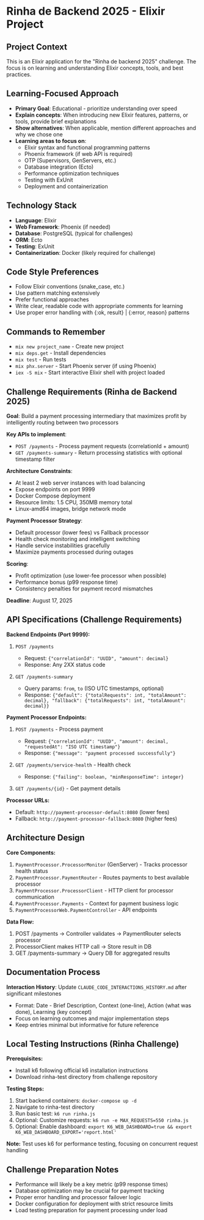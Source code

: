 # Rinha de Backend 2025 - Elixir Project

## Project Context
This is an Elixir application for the "Rinha de backend 2025" challenge. The focus is on learning and understanding Elixir concepts, tools, and best practices.

## Learning-Focused Approach
- **Primary Goal**: Educational - prioritize understanding over speed
- **Explain concepts**: When introducing new Elixir features, patterns, or tools, provide brief explanations
- **Show alternatives**: When applicable, mention different approaches and why we chose one
- **Learning areas to focus on**:
  - Elixir syntax and functional programming patterns
  - Phoenix framework (if web API is required)
  - OTP (Supervisors, GenServers, etc.)
  - Database integration (Ecto)
  - Performance optimization techniques
  - Testing with ExUnit
  - Deployment and containerization

## Technology Stack
- **Language**: Elixir
- **Web Framework**: Phoenix (if needed)
- **Database**: PostgreSQL (typical for challenges)
- **ORM**: Ecto
- **Testing**: ExUnit
- **Containerization**: Docker (likely required for challenge)

## Code Style Preferences
- Follow Elixir conventions (snake_case, etc.)
- Use pattern matching extensively
- Prefer functional approaches
- Write clear, readable code with appropriate comments for learning
- Use proper error handling with {:ok, result} | {:error, reason} patterns

## Commands to Remember
- `mix new project_name` - Create new project
- `mix deps.get` - Install dependencies
- `mix test` - Run tests
- `mix phx.server` - Start Phoenix server (if using Phoenix)
- `iex -S mix` - Start interactive Elixir shell with project loaded

## Challenge Requirements (Rinha de Backend 2025)
**Goal**: Build a payment processing intermediary that maximizes profit by intelligently routing between two processors

**Key APIs to implement**:
- `POST /payments` - Process payment requests (correlationId + amount)
- `GET /payments-summary` - Return processing statistics with optional timestamp filter

**Architecture Constraints**:
- At least 2 web server instances with load balancing
- Expose endpoints on port 9999
- Docker Compose deployment
- Resource limits: 1.5 CPU, 350MB memory total
- Linux-amd64 images, bridge network mode

**Payment Processor Strategy**:
- Default processor (lower fees) vs Fallback processor
- Health check monitoring and intelligent switching
- Handle service instabilities gracefully
- Maximize payments processed during outages

**Scoring**:
- Profit optimization (use lower-fee processor when possible)
- Performance bonus (p99 response time)
- Consistency penalties for payment record mismatches

**Deadline**: August 17, 2025

## API Specifications (Challenge Requirements)

**Backend Endpoints (Port 9999):**
1. `POST /payments`
   - Request: `{"correlationId": "UUID", "amount": decimal}`
   - Response: Any 2XX status code

2. `GET /payments-summary`
   - Query params: `from`, `to` (ISO UTC timestamps, optional)
   - Response: `{"default": {"totalRequests": int, "totalAmount": decimal}, "fallback": {"totalRequests": int, "totalAmount": decimal}}`

**Payment Processor Endpoints:**
1. `POST /payments` - Process payment
   - Request: `{"correlationId": "UUID", "amount": decimal, "requestedAt": "ISO UTC timestamp"}`
   - Response: `{"message": "payment processed successfully"}`

2. `GET /payments/service-health` - Health check
   - Response: `{"failing": boolean, "minResponseTime": integer}`

3. `GET /payments/{id}` - Get payment details

**Processor URLs:**
- Default: `http://payment-processor-default:8080` (lower fees)
- Fallback: `http://payment-processor-fallback:8080` (higher fees)

## Architecture Design

**Core Components:**
1. `PaymentProcessor.ProcessorMonitor` (GenServer) - Tracks processor health status
2. `PaymentProcessor.PaymentRouter` - Routes payments to best available processor 
3. `PaymentProcessor.ProcessorClient` - HTTP client for processor communication
4. `PaymentProcessor.Payments` - Context for payment business logic
5. `PaymentProcessorWeb.PaymentController` - API endpoints

**Data Flow:**
1. POST /payments → Controller validates → PaymentRouter selects processor
2. ProcessorClient makes HTTP call → Store result in DB
3. GET /payments-summary → Query DB for aggregated results

## Documentation Process
**Interaction History**: Update `CLAUDE_CODE_INTERACTIONS_HISTORY.md` after significant milestones
- Format: Date - Brief Description, Context (one-line), Action (what was done), Learning (key concept)
- Focus on learning outcomes and major implementation steps
- Keep entries minimal but informative for future reference

## Local Testing Instructions (Rinha Challenge)

**Prerequisites:**
- Install k6 following official k6 installation instructions
- Download rinha-test directory from challenge repository

**Testing Steps:**
1. Start backend containers: `docker-compose up -d` 
2. Navigate to rinha-test directory
3. Run basic test: `k6 run rinha.js`
4. Optional: Customize requests: `k6 run -e MAX_REQUESTS=550 rinha.js`
5. Optional: Enable dashboard: `export K6_WEB_DASHBOARD=true && export K6_WEB_DASHBOARD_EXPORT='report.html'`

**Note:** Test uses k6 for performance testing, focusing on concurrent request handling

## Challenge Preparation Notes
- Performance will likely be a key metric (p99 response times)
- Database optimization may be crucial for payment tracking
- Proper error handling and processor failover logic
- Docker configuration for deployment with strict resource limits
- Load testing preparation for payment processing under load